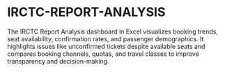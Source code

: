 # IRCTC-REPORT-ANALYSIS
The IRCTC Report Analysis dashboard in Excel visualizes booking trends, seat availability, confirmation rates, and passenger demographics. It highlights issues like unconfirmed tickets despite available seats and compares booking channels, quotas, and travel classes to improve transparency and decision-making.
